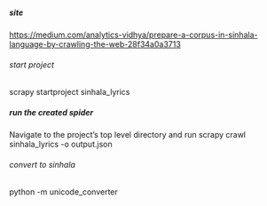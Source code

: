 ##### site ############
https://medium.com/analytics-vidhya/prepare-a-corpus-in-sinhala-language-by-crawling-the-web-28f34a0a3713

###### start project #################
scrapy startproject sinhala_lyrics

##### run the created spider ############
Navigate to the project’s top level directory and run
scrapy crawl sinhala_lyrics -o output.json

###### convert to sinhala ##########
python -m unicode_converter